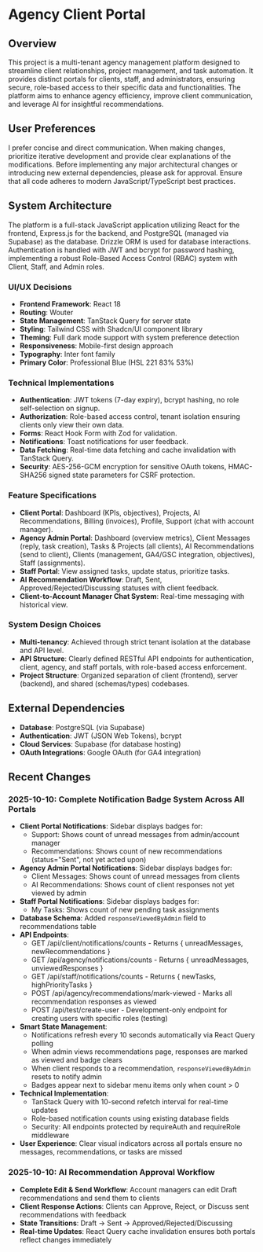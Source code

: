 # Agency Client Portal

## Overview

This project is a multi-tenant agency management platform designed to streamline client relationships, project management, and task automation. It provides distinct portals for clients, staff, and administrators, ensuring secure, role-based access to their specific data and functionalities. The platform aims to enhance agency efficiency, improve client communication, and leverage AI for insightful recommendations.

## User Preferences

I prefer concise and direct communication. When making changes, prioritize iterative development and provide clear explanations of the modifications. Before implementing any major architectural changes or introducing new external dependencies, please ask for approval. Ensure that all code adheres to modern JavaScript/TypeScript best practices.

## System Architecture

The platform is a full-stack JavaScript application utilizing React for the frontend, Express.js for the backend, and PostgreSQL (managed via Supabase) as the database. Drizzle ORM is used for database interactions. Authentication is handled with JWT and bcrypt for password hashing, implementing a robust Role-Based Access Control (RBAC) system with Client, Staff, and Admin roles.

### UI/UX Decisions
- **Frontend Framework**: React 18
- **Routing**: Wouter
- **State Management**: TanStack Query for server state
- **Styling**: Tailwind CSS with Shadcn/UI component library
- **Theming**: Full dark mode support with system preference detection
- **Responsiveness**: Mobile-first design approach
- **Typography**: Inter font family
- **Primary Color**: Professional Blue (HSL 221 83% 53%)

### Technical Implementations
- **Authentication**: JWT tokens (7-day expiry), bcrypt hashing, no role self-selection on signup.
- **Authorization**: Role-based access control, tenant isolation ensuring clients only view their own data.
- **Forms**: React Hook Form with Zod for validation.
- **Notifications**: Toast notifications for user feedback.
- **Data Fetching**: Real-time data fetching and cache invalidation with TanStack Query.
- **Security**: AES-256-GCM encryption for sensitive OAuth tokens, HMAC-SHA256 signed state parameters for CSRF protection.

### Feature Specifications
- **Client Portal**: Dashboard (KPIs, objectives), Projects, AI Recommendations, Billing (invoices), Profile, Support (chat with account manager).
- **Agency Admin Portal**: Dashboard (overview metrics), Client Messages (reply, task creation), Tasks & Projects (all clients), AI Recommendations (send to client), Clients (management, GA4/GSC integration, objectives), Staff (assignments).
- **Staff Portal**: View assigned tasks, update status, prioritize tasks.
- **AI Recommendation Workflow**: Draft, Sent, Approved/Rejected/Discussing statuses with client feedback.
- **Client-to-Account Manager Chat System**: Real-time messaging with historical view.

### System Design Choices
- **Multi-tenancy**: Achieved through strict tenant isolation at the database and API level.
- **API Structure**: Clearly defined RESTful API endpoints for authentication, client, agency, and staff portals, with role-based access enforcement.
- **Project Structure**: Organized separation of client (frontend), server (backend), and shared (schemas/types) codebases.

## External Dependencies

- **Database**: PostgreSQL (via Supabase)
- **Authentication**: JWT (JSON Web Tokens), bcrypt
- **Cloud Services**: Supabase (for database hosting)
- **OAuth Integrations**: Google OAuth (for GA4 integration)

## Recent Changes

### 2025-10-10: Complete Notification Badge System Across All Portals
- **Client Portal Notifications**: Sidebar displays badges for:
  - Support: Shows count of unread messages from admin/account manager
  - Recommendations: Shows count of new recommendations (status="Sent", not yet acted upon)
- **Agency Admin Portal Notifications**: Sidebar displays badges for:
  - Client Messages: Shows count of unread messages from clients
  - AI Recommendations: Shows count of client responses not yet viewed by admin
- **Staff Portal Notifications**: Sidebar displays badges for:
  - My Tasks: Shows count of new pending task assignments
- **Database Schema**: Added `responseViewedByAdmin` field to recommendations table
- **API Endpoints**:
  - GET /api/client/notifications/counts - Returns { unreadMessages, newRecommendations }
  - GET /api/agency/notifications/counts - Returns { unreadMessages, unviewedResponses }
  - GET /api/staff/notifications/counts - Returns { newTasks, highPriorityTasks }
  - POST /api/agency/recommendations/mark-viewed - Marks all recommendation responses as viewed
  - POST /api/test/create-user - Development-only endpoint for creating users with specific roles (testing)
- **Smart State Management**:
  - Notifications refresh every 10 seconds automatically via React Query polling
  - When admin views recommendations page, responses are marked as viewed and badge clears
  - When client responds to a recommendation, `responseViewedByAdmin` resets to notify admin
  - Badges appear next to sidebar menu items only when count > 0
- **Technical Implementation**:
  - TanStack Query with 10-second refetch interval for real-time updates
  - Role-based notification counts using existing database fields
  - Security: All endpoints protected by requireAuth and requireRole middleware
- **User Experience**: Clear visual indicators across all portals ensure no messages, recommendations, or tasks are missed

### 2025-10-10: AI Recommendation Approval Workflow
- **Complete Edit & Send Workflow**: Account managers can edit Draft recommendations and send them to clients
- **Client Response Actions**: Clients can Approve, Reject, or Discuss sent recommendations with feedback
- **State Transitions**: Draft → Sent → Approved/Rejected/Discussing
- **Real-time Updates**: React Query cache invalidation ensures both portals reflect changes immediately